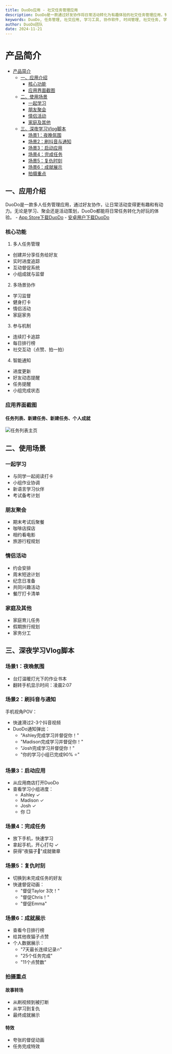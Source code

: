 ```yaml
---
title: DuoDo应用 - 社交任务管理应用
description: DuoDo是一款通过好友协作将日常活动转化为有趣体验的社交任务管理应用，特别适合学习、社交和活动策划。
keywords: DuoDo, 任务管理, 社交应用, 学习工具, 协作软件, 时间管理, 社交任务, 学习小组
author: DuoDo团队
date: 2024-11-21
---
```


# 产品简介
- [产品简介](#产品简介)
  - [一、应用介绍](#一应用介绍)
    - [核心功能](#核心功能)
    - [应用界面截图](#应用界面截图)
  - [二、使用场景](#二使用场景)
    - [一起学习](#一起学习)
    - [朋友聚会](#朋友聚会)
    - [情侣活动](#情侣活动)
    - [家庭及其他](#家庭及其他)
  - [三、深夜学习Vlog脚本](#三深夜学习vlog脚本)
    - [场景1：夜晚氛围](#场景1夜晚氛围)
    - [场景2：刷抖音与通知](#场景2刷抖音与通知)
    - [场景3：启动应用](#场景3启动应用)
    - [场景4：完成任务](#场景4完成任务)
    - [场景5：复仇时刻](#场景5复仇时刻)
    - [场景6：成就展示](#场景6成就展示)
    - [拍摄重点](#拍摄重点)

## 一、应用介绍
DuoDo是一款多人任务管理应用，通过好友协作，让日常活动变得更有趣和有动力。无论是学习、聚会还是活动策划，DuoDo都能将日常任务转化为好玩的体验。
    - [App Store下载DuoDo](https://play.google.com/store/apps/details?id=com.ppzzzzzzzzzzzz.duodo)
    - [安卓用户下载DuoDo](https://getduodo.com)
 
### 核心功能
1. 多人任务管理
* 创建并分享任务给好友
* 实时进度追踪
* 互动督促系统
* 小组成就与监督

2. 多场景协作
* 学习监督
* 健身打卡
* 情侣活动
* 家庭家务

3. 参与机制
* 连续打卡追踪
* 每日排行榜
* 社交互动（点赞、拍一拍）

4. 智能通知
* 进度更新
* 好友动态提醒
* 任务提醒
* 小组完成状态

### 应用界面截图

#### 任务列表、新建任务、新建任务、个人成就
![任务列表主页](https://image-qiniu.jellow.site/FtziX_GUCzJAagBu1-9Y_heSK4w1.png)

## 二、使用场景

### 一起学习
* 与同学一起阅读打卡
* 小组作业协调
* 新语言学习伙伴
* 考试备考计划

### 朋友聚会
* 期末考试后聚餐
* 咖啡店探店
* 相约看电影
* 旅游行程规划

### 情侣活动
* 约会安排
* 周末短途计划
* 纪念日准备
* 共同兴趣活动
* 餐厅打卡清单

### 家庭及其他
* 家庭育儿任务
* 假期旅行规划
* 家务分工

## 三、深夜学习Vlog脚本

### 场景1：夜晚氛围
* 台灯温暖灯光下的作业书本
* 翻转手机显示时间：凌晨2:07

### 场景2：刷抖音与通知
手机视角POV：
* 快速滑过2-3个抖音视频
* DuoDo通知弹出：
  - "Ashley完成学习并督促你！"
  - "Madison完成学习并督促你！"
  - "Josh完成学习并督促你！"
  - "你的学习小组已完成90% ⭐️"

### 场景3：启动应用
* 从应用商店打开DuoDo
* 查看学习小组进度：
  - Ashley ✓ 
  - Madison ✓ 
  - Josh ✓
  - 你 □ 

### 场景4：完成任务
* 放下手机，快速学习
* 拿起手机，开心打勾 ✓
* 获得"夜猫子🦉"成就徽章

### 场景5：复仇时刻
* 切换到未完成任务的好友
* 快速督促动画：
  - "督促Taylor 3次！"
  - "督促Chris！"
  - "督促Emma"

### 场景6：成就展示
* 查看今日排行榜
* 给其他夜猫子点赞
* 个人数据展示：
  - "7天最长连续记录🔥"
  - "25个任务完成"
  - "11个点赞数"

### 拍摄重点
#### 故事转场
* 从刷视频到被打断
* 从学习到复仇
* 最终成就展示

#### 特效
* 夸张的督促动画
* 任务完成特效
